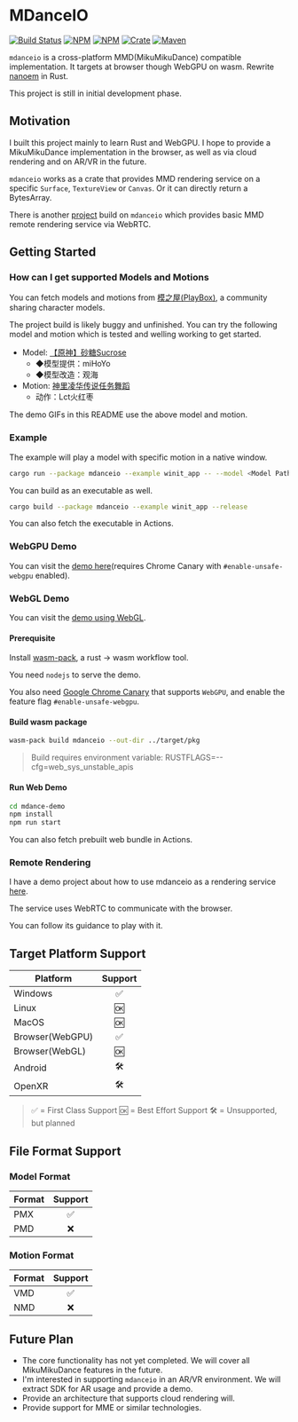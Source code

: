 # MDanceIO

[![Build Status](https://github.com/ReaNAiveD/mdanceio/workflows/CI/badge.svg)](https://github.com/ReaNAiveD/mdanceio/actions)
[![NPM](https://img.shields.io/npm/v/mdanceio.svg)](https://www.npmjs.com/package/mdanceio)
[![NPM](https://img.shields.io/npm/v/@webgl-supports/mdanceio)](https://www.npmjs.com/package/@webgl-supports/mdanceio)
[![Crate](https://img.shields.io/crates/v/mdanceio.svg)](https://crates.io/crates/mdanceio)
[![Maven](https://img.shields.io/maven-central/v/cn.svecri/mdanceio-ar)](https://repo1.maven.org/maven2/cn/svecri/mdanceio-ar/)

`mdanceio` is a cross-platform MMD(MikuMikuDance) compatible implementation. It targets at browser though WebGPU on wasm. Rewrite [nanoem](https://github.com/hkrn/nanoem) in Rust. 

This project is still in initial development phase. 

## Motivation

I built this project mainly to learn Rust and WebGPU. I hope to provide a MikuMikuDance implementation in the browser, as well as via cloud rendering and on AR/VR in the future. 

`mdanceio` works as a crate that provides MMD rendering service on a specific `Surface`, `TextureView` or `Canvas`. Or it can directly return a BytesArray. 

There is another [project](https://github.com/ReaNAiveD/mdrs) build on `mdanceio` which provides basic MMD remote rendering service via WebRTC. 

## Getting Started

### How can I get supported Models and Motions

You can fetch models and motions from [模之屋(PlayBox)](https://www.aplaybox.com/), a community sharing character models. 

The project build is likely buggy and unfinished. You can try the following model and motion which is tested and welling working to get started. 

- Model: [【原神】砂糖Sucrose](https://www.aplaybox.com/details/model/LXbOVepFhfRw)
    - ◆模型提供：miHoYo
    - ◆模型改造：观海
- Motion: [神里凌华传说任务舞蹈](https://www.aplaybox.com/details/motion/EkgMGiVYgOuZ)
    - 动作：Lct火红枣

The demo GIFs in this README use the above model and motion. 

### Example

The example will play a model with specific motion in a native window. 

```bash
cargo run --package mdanceio --example winit_app -- --model <Model Path> --motion <Motion Path>
```

You can build as an executable as well. 

```bash
cargo build --package mdanceio --example winit_app --release
```

You can also fetch the executable in Actions. 

### WebGPU Demo

You can visit the [demo here](https://reanaived.github.io/mdanceio?webgpu=true)(requires Chrome Canary with `#enable-unsafe-webgpu` enabled). 

### WebGL Demo

You can visit the [demo using WebGL](https://reanaived.github.io/mdanceio). 

#### Prerequisite

Install [wasm-pack](https://rustwasm.github.io/wasm-pack/), a rust -> wasm workflow tool. 

You need `nodejs` to serve the demo. 

You also need [Google Chrome Canary](https://www.google.com/chrome/canary/) that supports `WebGPU`, and enable the feature flag `#enable-unsafe-webgpu`. 

#### Build wasm package

```bash
wasm-pack build mdanceio --out-dir ../target/pkg
```

> Build requires environment variable: RUSTFLAGS=--cfg=web_sys_unstable_apis

#### Run Web Demo

```bash
cd mdance-demo
npm install
npm run start
```

You can also fetch prebuilt web bundle in Actions. 

### Remote Rendering

I have a demo project about how to use mdanceio as a rendering service [here](https://github.com/ReaNAiveD/mdrs). 

The service uses WebRTC to communicate with the browser. 

You can follow its guidance to play with it. 

## Target Platform Support

| Platform | Support |
| ------ | :----: |
| Windows | ✅ |
| Linux | 🆗 |
| MacOS | 🆗 |
| Browser(WebGPU) | ✅ |
| Browser(WebGL) | 🆗 |
| Android | 🛠️ |
| OpenXR | 🛠️ |

> ✅ = First Class Support
> 🆗 = Best Effort Support
> 🛠️ = Unsupported, but planned

## File Format Support

### Model Format

| Format | Support |
| --- | :---: |
| PMX | ✅ |
| PMD | ❌ |

### Motion Format

| Format | Support |
| --- | :---: |
| VMD | ✅ |
| NMD | ❌ |

## Future Plan

- The core functionality has not yet completed. We will cover all MikuMikuDance features in the future. 
- I'm interested in supporting `mdanceio` in an AR/VR environment. We will extract SDK for AR usage and provide a demo. 
- Provide an architecture that supports cloud rendering will. 
- Provide support for MME or similar technologies. 
